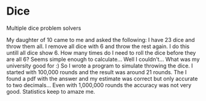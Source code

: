 # Dice
Multiple dice problem solvers

My daughter of 10 came to me and asked the following: I have 23 dice and throw them all. I remove all dice with 6 and throw the rest again. I do this untill all dice show 6. How many times do I need to roll the dice before they are all 6?
Seems simple enough to calculate... Well I couldn't... What was my university good for :) So I wrote a program to simulate throwing the dice. I started with 100,000 rounds and the result was around 21 rounds. The I found a pdf with the answer and my estimate was correct but only accurate to two decimals... Even with 1,000,000 rounds the accuracy was not very good. Statistics keep to amaze me.

